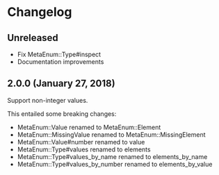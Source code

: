 # Changelog

## Unreleased

* Fix MetaEnum::Type#inspect
* Documentation improvements

## 2.0.0 (January 27, 2018)

Support non-integer values.

This entailed some breaking changes:

* MetaEnum::Value renamed to MetaEnum::Element
* MetaEnum::MissingValue renamed to MetaEnum::MissingElement
* MetaEnum::Value#number renamed to value
* MetaEnum::Type#values renamed to elements
* MetaEnum::Type#values_by_name renamed to elements_by_name
* MetaEnum::Type#values_by_number renamed to elements_by_value
